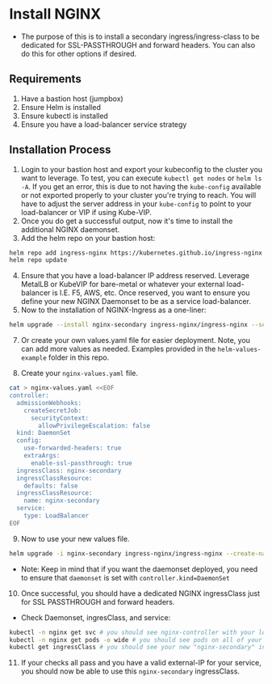 # Install NGINX
- The purpose of this is to install a secondary ingress/ingress-class to be dedicated for SSL-PASSTHROUGH and forward headers. You can also do this for other options if desired.

## Requirements
1. Have a bastion host (jumpbox)
2. Ensure Helm is installed
3. Ensure kubectl is installed
4. Ensure you have a load-balancer service strategy

## Installation Process
1. Login to your bastion host and export your kubeconfig to the cluster you want to leverage.  To test, you can execute `kubectl get nodes` or `helm ls -A`.  If you get an error, this is due to not having the `kube-config` available or not exported properly to your cluster you're trying to reach. You will have to adjust the server address in your `kube-config` to point to your load-balancer or VIP if using Kube-VIP.
2. Once you do get a successful output, now it's time to install the additional NGINX daemonset.
3. Add the helm repo on your bastion host:

```sh
helm repo add ingress-nginx https://kubernetes.github.io/ingress-nginx
helm repo update
```
4. Ensure that you have a load-balancer IP address reserved. Leverage MetalLB or KubeVIP for bare-metal or whatever your external load-balancer is I.E. F5, AWS, etc. Once reserved, you want to ensure you define your new NGINX Daemonset to be as a service load-balancer. 
5. Now to the installation of NGINX-Ingress as a one-liner:

```sh
helm upgrade --install nginx-secondary ingress-nginx/ingress-nginx --set controller.ingressClass="nginx-secondary" --set controller.ingressClassResource.default=false --set controller.ingressClassResource.name="nginx-secondary" --set controller.service.type=LoadBalancer --set controller.kind=DaemonSet --set controller.config.use-forwarded-headers=true --set controller.config.extraArgs.enable-ssl-passthrough=true --namespace nginx --create-namespace
```

7. Or create your own values.yaml file for easier deployment. Note, you can add more values as needed. Examples provided in the `helm-values-example` folder in this repo.

8. Create your `nginx-values.yaml` file.

```sh
cat > nginx-values.yaml <<EOF
controller:
  admissionWebhooks:
    createSecretJob:
      securityContext:
        allowPrivilegeEscalation: false
  kind: DaemonSet
  config:
    use-forwarded-headers: true
    extraArgs:
      enable-ssl-passthrough: true
  ingressClass: nginx-secondary
  ingressClassResource:
    defaults: false
  ingressClassResource:
    name: nginx-secondary
  service:
    type: LoadBalancer
EOF
```
9. Now to use your new values file.

```sh
helm upgrade -i nginx-secondary ingress-nginx/ingress-nginx --create-namespace --namespace nginx --values nginx-values.yaml
```

- Note: Keep in mind that if you want the daemonset deployed, you need to ensure that `daemonset` is set with `controller.kind=DaemonSet`

10. Once successful, you should have a dedicated NGINX ingressClass just for SSL PASSTHROUGH and forward headers.

- Check Daemonset, ingresClass, and service:

```sh
kubectl -n nginx get svc # you should see nginx-controller with your load-balancer IP and nginx controller admission
kubectl -n nginx get pods -o wide # you should see pods on all of your workers / untainted nodes
kubectl get ingressClass # you should see your new "nginx-secondary" ingressClass
```

11. If your checks all pass and you have a valid external-IP for your service, you should now be able to use this `nginx-secondary` ingressClass.
